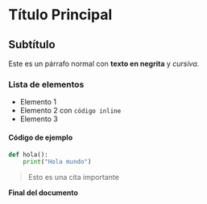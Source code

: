 # Título Principal

## Subtítulo

Este es un párrafo normal con **texto en negrita** y *cursiva*.

### Lista de elementos

- Elemento 1
- Elemento 2 con `código inline`
- Elemento 3

#### Código de ejemplo

```python
def hola():
    print("Hola mundo")
```

> Esto es una cita importante

**Final del documento**